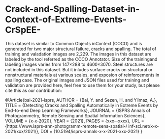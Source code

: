 # Crack-and-Spalling-Dataset-in-Context-of-Extreme-Events-CrSpEE-
This dataset is  similar  to  Common  Objects  inContext (COCO) and is generated for two major structural failure, cracks and spalling. The total of training and valadation images are 2,229. The images in this dataset are labeled by the tool referred as the COCO Annotator. Size of the trainingand labeling images varies from 147×288 to 4600×3070. Steel structures are not included in this dataset. But it inludes surface cracks on structural or nonstructural materials at various scales, and exposion of reinforcements in spalling case.
The original images and JSON files used for training and validation are provided here, feel free to use them for your study, but please cite this as our contribution:


@Article{bai-2021-isprs,
AUTHOR = {Bai, Y. and Sezen, H. and Yilmaz, A.},
TITLE = {Detecting Cracks and Spalling Automatically in Extreme Events by End-to-end Deep Learning Frameworks},
JOURNAL = {ISPRS Annals of Photogrammetry, Remote Sensing and Spatial Information Sciences},
VOLUME = {x-x-2020},
YEAR = {2021},
PAGES = {xxx--xxxx},
URL = {https://www.isprs-ann-photogramm-remote-sens-spatial-/
inf-sci.net/x-x-2021/xxx/2021/},
DOI = {10.5194/isprs-annals-x-x-2021-xxx-2021}
}
